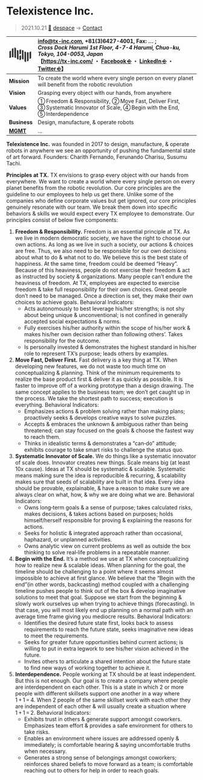 # Telexistence Inc.
> 2021.10.21 [🚀](../../index/index.md) [despace](../index.md) → [Contact](../contact.md)

|[![](../f/contact/t/telexistence_inc_logo1_thumb.webp)](../f/contact/t/telexistence_inc_logo1.png)|<info@tx-inc.com>, +81(3)6427-4001, Fax: … ;<br> *Cross Dock Harumi 1st Floor, 4-7-4 Harumi, Chuo-ku, Tokyo, 104-0053, Japan*<br> 【<https://tx-inc.com/> ・ [Facebook ⎆](https://www.facebook.com/telexistence) ・ [LinkedIn ⎆](https://www.linkedin.com/company/telexistenceinc/) ・ [Twitter ⎆](https://twitter.com/telexistenceinc)】|
|:--|:--|
|**Mission**|To create the world where every single person on every planet will benefit from the robotic revolution|
|**Vision**|Grasping every object with our hands, from anywhere|
|**Values**|➀ Freedom & Responsibility, ➁ Move Fast, Deliver First, ➂ Systematic Innovator of Scale, ➃ Begin with the End, ➄ Interdependence|
|**Business**|Design, manufacture, & operate robots|
|**[MGMT](../mgmt.md)**|…|

**Telexistence Inc.** was founded in 2017 to design, manufacture, & operate robots in anywhere we see an opportunity of pushing the fundamental state of art forward. Founders: Charith Fernando, Ferunando Charisu, Susumu Tachi.

<p style="page-break-after:always"> </p>

**Principles at TX.** TX envisions to grasp every object with our hands from everywhere. We want to create a world where every single person on every planet benefits from the robotic revolution. Our core principles are the guideline to our employees to help us get there. Unlike some of the companies who define corporate values but get ignored, our core principles genuinely resonate with our team. We break them down into specific behaviors & skills we would expect every TX employee to demonstrate. Our principles consist of below five components:

   1. **Freedom & Responsibility.** Freedom is an essential principle at TX. As we live in modern democratic society, we have the right to choose our own actions. As long as we live in such a society, our actions & choices are free. Thus, we also need to be responsible for our own decisions about what to do & what not to do. We believe this is the best state of happiness. At the same time, freedom could be deemed “Heavy”. Because of this heaviness, people do not exercise their freedom & act as instructed by society & organizations. Many people can’t endure the heaviness of freedom. At TX, employees are expected to exercise freedom & take full responsibility for their own choices. Great people don’t need to be managed. Once a direction is set, they make their own choices to achieve goals. Behavioral Indicators:
      - Acts autonomously to best leverage his/her strengths; is not shy about being unique & unconventional; is not confined in generally accepted social expectations & norms.
      - Fully exercises his/her authority within the scope of his/her work & makes his/her own decision rather than following others’. Takes responsibility for the outcome.
      - Is personally invested & demonstrates the highest standard in his/her role to represent TX’s purpose; leads others by examples.
   1. **Move Fast, Deliver First.** Fast delivery is a key thing at TX. When developing new features, we do not waste too much time on conceptualizing & planning.  Think of the minimum requirements to realize the base product first & deliver it as quickly as possible. It is faster to improve off of a working prototype than a design drawing.  The same concept applies to the business team; we don’t get caught up in the process. We take the shortest path to success; execution is everything. Behavioral Indicators:
      - Emphasizes actions & problem solving rather than making plans; proactively seeks & develops creative ways to solve puzzles.
      - Accepts & embraces the unknown & ambiguous rather than being threatened; can stay focused on the goals & choose the fastest way to reach them.
      - Thinks in idealistic terms & demonstrates a “can‑do” attitude; exhibits courage to take smart risks to challenge the status quo.
   1. **Systematic Innovator of Scale.** We do things like a systematic innovator of scale does. Innovator creates new things. Scale means big (at least 10x cause). Ideas at TX should be systematic & scalable. Systematic means making sure the idea is reproducible & recurring, & scalability makes sure that seeds of scalability are built in that idea. Every idea should be provable, explainable, & have a reason to make sure we are always clear on what, how, & why we are doing what we are. Behavioral Indicators:
      - Owns long‑term goals & a sense of purpose; takes calculated risks, makes decisions, & takes actions based on purposes; holds himself/herself responsible for proving & explaining the reasons for actions.
      - Seeks for holistic & integrated approach rather than occasional, haphazard, or unplanned activities.
      - Owns analytic view on current problems as well as outside the box thinking to solve real‑life problems in a repeatable manner.
   1. **Begin with the End.** It’s a method we use at TX when conceptualizing how to realize new & scalable ideas. When planning for the goal, the timeline should be challenging to a point where it seems almost impossible to achieve at first glance. We believe that the “Begin with the end”(in other words, backcasting) method coupled with a challenging timeline pushes people to think out of the box & develop imaginative solutions to meet that goal. Suppose we start from the beginning & slowly work ourselves up when trying to achieve things (forecasting). In that case, you will most likely end up planning on a normal path with an average time frame giving you mediocre results. Behavioral Indicators:
      - Identifies the desired future state first, looks back to assess requirements to reach the future state, seeks imaginative new ideas to meet the requirements.
      - Seeks for greater future opportunities behind current actions; is willing to put in extra legwork to see his/her vision achieved in the future.
      - Invites others to articulate a shared intention about the future state to find new ways of working together to achieve it.
   1. **Interdependence.** People working at TX should be at least independent. But this is not enough. Our goal is to create a company where people are interdependent on each other.  This is a state in which 2 or more people with different skillsets support one another in a way where 1 + 1 = 4.  When 2 people of the same skillset work with each other they are independent of each other & will usually create a situation where 1 + 1 = 2. Behavioral Indicators:
      - Exhibits trust in others & generate support amongst coworkers. Emphasizes team effort & provides a safe environment for others to take risks.
      - Enables an environment where issues are addressed openly & immediately; is comfortable hearing & saying uncomfortable truths when necessary.
      - Generates a strong sense of belongings amongst coworkers; reinforces shared beliefs to move forward as a team; is comfortable reaching out to others for help in order to reach goals.
